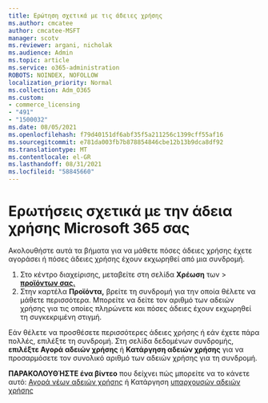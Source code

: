 ```yaml
---
title: Ερώτηση σχετικά με τις άδειες χρήσης
ms.author: cmcatee
author: cmcatee-MSFT
manager: scotv
ms.reviewer: argani, nicholak
ms.audience: Admin
ms.topic: article
ms.service: o365-administration
ROBOTS: NOINDEX, NOFOLLOW
localization_priority: Normal
ms.collection: Adm_O365
ms.custom:
- commerce_licensing
- "491"
- "1500032"
ms.date: 08/05/2021
ms.openlocfilehash: f79d40151df6abf35f5a211256c1399cff55af16
ms.sourcegitcommit: e781da003fb7b878854846cbe12b13b9dca8df92
ms.translationtype: MT
ms.contentlocale: el-GR
ms.lasthandoff: 08/31/2021
ms.locfileid: "58845660"
---
```

# <a name="questions-about-your-microsoft-365-license"></a>Ερωτήσεις σχετικά με την άδεια χρήσης Microsoft 365 σας

Ακολουθήστε αυτά τα βήματα για να μάθετε πόσες άδειες χρήσης έχετε αγοράσει ή πόσες άδειες χρήσης έχουν εκχωρηθεί από μια συνδρομή.
  
1. Στο κέντρο διαχείρισης, μεταβείτε στη σελίδα **Χρέωση** των \> **[προϊόντων σας.](https://go.microsoft.com/fwlink/p/?linkid=842054)**
2. Στην καρτέλα **Προϊόντα,** βρείτε τη συνδρομή για την οποία θέλετε να μάθετε περισσότερα. Μπορείτε να δείτε τον αριθμό των αδειών χρήσης για τις οποίες πληρώνετε και πόσες άδειες έχουν εκχωρηθεί τη συγκεκριμένη στιγμή.

Εάν θέλετε να προσθέσετε περισσότερες άδειες χρήσης ή εάν έχετε πάρα πολλές, επιλέξτε τη συνδρομή. Στη σελίδα δεδομένων συνδρομής, **επιλέξτε Αγορά αδειών χρήσης** ή **Κατάργηση αδειών χρήσης** για να προσαρμόσετε τον συνολικό αριθμό των αδειών χρήσης για τη συνδρομή.

**ΠΑΡΑΚΟΛΟΥΘΉΣΤΕ ένα βίντεο** που δείχνει πώς μπορείτε να το κάνετε αυτό: [Αγορά νέων αδειών χρήσης](https://go.microsoft.com/fwlink/p/?linkid=2154857) ή Κατάργηση [υπαρχουσών αδειών χρήσης](https://go.microsoft.com/fwlink/p/?linkid=2154938)